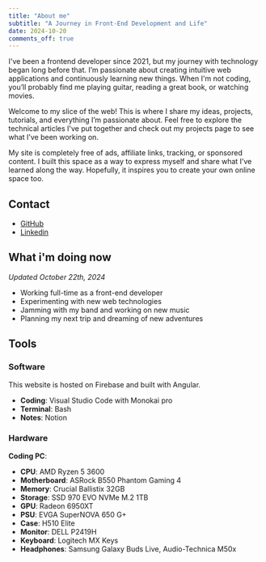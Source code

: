 ```yaml
---
title: "About me"
subtitle: "A Journey in Front-End Development and Life"
date: 2024-10-20
comments_off: true
---
```


I've been a frontend developer since 2021, but my journey with technology began long before that. I’m passionate about creating intuitive web applications and continuously learning new things. When I'm not coding, you’ll probably find me playing guitar, reading a great book, or watching movies.

Welcome to my slice of the web! This is where I share my ideas, projects, tutorials, and everything I’m passionate about. Feel free to explore the technical articles I've put together and check out my projects page to see what I’ve been working on.

My site is completely free of ads, affiliate links, tracking, or sponsored content. I built this space as a way to express myself and share what I’ve learned along the way. Hopefully, it inspires you to create your own online space too.


## Contact

- [GitHub](https://github.com/davide-lombardo)
- [Linkedin](https://www.linkedin.com/in/lombardo-davide/)

## What i'm doing now
*Updated October 22th, 2024*

- Working full-time as a front-end developer
- Experimenting with new web technologies
- Jamming with my band and working on new music
- Planning my next trip and dreaming of new adventures


## Tools

### Software
This website is hosted on Firebase and built with Angular.

- **Coding**: Visual Studio Code with Monokai pro
- **Terminal**: Bash
- **Notes**: Notion

### Hardware
**Coding PC**:

- **CPU**: AMD Ryzen 5 3600
- **Motherboard**: ASRock B550 Phantom Gaming 4
- **Memory**: Crucial Ballistix 32GB
- **Storage**: SSD 970 EVO NVMe M.2 1TB
- **GPU**: Radeon 6950XT
- **PSU**: EVGA SuperNOVA 650 G+
- **Case**: H510 Elite
- **Monitor**: DELL P2419H
- **Keyboard**: Logitech MX Keys
- **Headphones**: Samsung Galaxy Buds Live, Audio-Technica M50x

